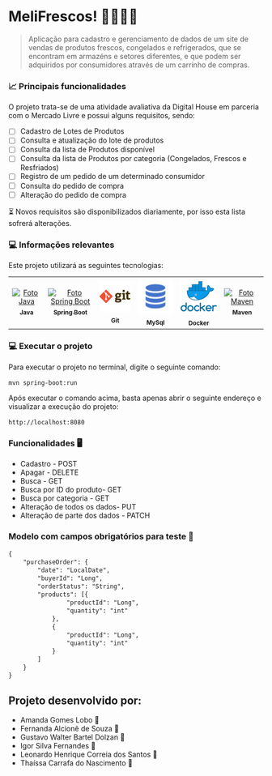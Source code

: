 # MeliFrescos! 🍅🌽🍓️🥬



> Aplicação para cadastro e gerenciamento de dados de um site de vendas de produtos frescos, congelados
> e refrigerados, que se encontram em armazéns e setores diferentes, e que podem ser adquiridos
> por consumidores através de um carrinho de compras.

### 📈 Principais funcionalidades

O projeto trata-se de uma atividade avaliativa da Digital House em parceria com o Mercado Livre e possui alguns
requisitos, sendo:

- [ ] Cadastro de Lotes de Produtos
- [ ] Consulta e atualização do lote de produtos
- [ ] Consulta da lista de Produtos disponível
- [ ] Consulta da lista de Produtos por categoria (Congelados, Frescos e Resfriados)
- [ ] Registro de um pedido de um determinado consumidor
- [ ] Consulta do pedido de compra
- [ ] Alteração do pedido de compra

⏳ Novos requisitos são disponibilizados diariamente, por isso esta lista 
sofrerá alterações.


### 💻 Informações relevantes

Este projeto utilizará as seguintes tecnologias:


<table>
  <tr>
    <td align="center">
      <a href="#">
        <img src="https://img.shields.io/badge/Java-ED8B00?style=for-the-badge&logo=java&logoColor=white" width="100px;" alt="Foto Java"/><br>
        <sub>
          <b> Java </b>
        </sub>
      </a>
    </td>
    <td align="center">
      <a href="#">
        <img src="https://img.shields.io/badge/Spring_Boot-F2F4F9?style=for-the-badge&logo=spring-boot" width="100px;" alt="Foto Spring Boot"/><br>
        <sub>
          <b>Spring Boot</b>
        </sub>
      </a>
    </td>
 <td align="center">
      <a href="#">
        <img src="https://raw.githubusercontent.com/github/explore/master/topics/git/git.png" width="100px;" alt="Foto Spring Boot"/><br>
        <sub>
          <b>Git</b>
        </sub>
      </a>
    </td>
 <td align="center">
      <a href="#">
        <img src="https://raw.githubusercontent.com/github/explore/master/topics/sql/sql.png" width="100px;" alt="Foto Sql"/><br>
        <sub>
          <b>MySql</b>
        </sub>
      </a>
    </td>
 <td align="center">
      <a href="#">
        <img src="https://raw.githubusercontent.com/github/explore/master/topics/docker/docker.png" width="100px;" alt="Docker"/><br>
        <sub>
          <b>Docker</b>
        </sub>
      </a>
    </td>
    <td align="center">
      <a href="#">
        <img src="https://img.shields.io/badge/apache_maven-C71A36?style=for-the-badge&logo=apachemaven&logoColor=white" width="100px;" alt="Foto Maven"/><br>
        <sub>
          <b>Maven</b>
        </sub>
      </a>
    </td>
  </tr>
</table>

### 💻 Executar o projeto


Para executar o projeto no terminal, digite o seguinte comando:

```shell script
mvn spring-boot:run 
```

Após executar o comando acima, basta apenas abrir o seguinte endereço e visualizar a execução do projeto:

```
http://localhost:8080
```

### Funcionalidades  🖥
- Cadastro - POST
- Apagar - DELETE
- Busca - GET
- Busca por ID do produto- GET
- Busca por categoria - GET
- Alteração de todos os dados- PUT
- Alteração de parte dos dados - PATCH

### Modelo com campos obrigatórios para teste  📩

```
{
	"purchaseOrder": {
		"date": "LocalDate",
		"buyerId": "Long",
		"orderStatus": "String",
		"products": [{
				"productId": "Long",
				"quantity": "int"
			},
			{
				"productId": "Long",
				"quantity": "int"
			}
		]
	}
}
```


## Projeto desenvolvido por:

- Amanda Gomes Lobo 🍅
- Fernanda Alcionê de Souza 🍉
- Gustavo Walter Bartel Dolzan 🍒
- Igor Silva Fernandes 🍇
- Leonardo Henrique Correia dos Santos 🥝
- Thaíssa Carrafa do Nascimento 🍓
